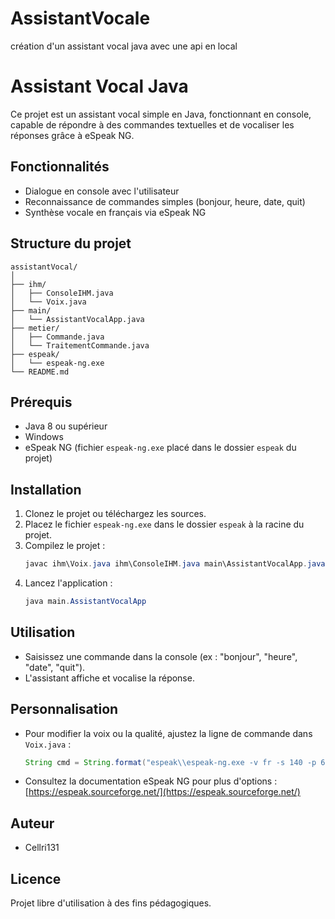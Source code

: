 # AssistantVocale
création d'un assistant vocal java avec une api en local

# Assistant Vocal Java

Ce projet est un assistant vocal simple en Java, fonctionnant en console, capable de répondre à des commandes textuelles et de vocaliser les réponses grâce à eSpeak NG.

## Fonctionnalités
- Dialogue en console avec l'utilisateur
- Reconnaissance de commandes simples (bonjour, heure, date, quit)
- Synthèse vocale en français via eSpeak NG

## Structure du projet
```
assistantVocal/
│
├── ihm/
│   ├── ConsoleIHM.java
│   └── Voix.java
├── main/
│   └── AssistantVocalApp.java
├── metier/
│   ├── Commande.java
│   └── TraitementCommande.java
├── espeak/
│   └── espeak-ng.exe
└── README.md
```

## Prérequis
- Java 8 ou supérieur
- Windows
- eSpeak NG (fichier `espeak-ng.exe` placé dans le dossier `espeak` du projet)

## Installation
1. Clonez le projet ou téléchargez les sources.
2. Placez le fichier `espeak-ng.exe` dans le dossier `espeak` à la racine du projet.
3. Compilez le projet :
   ```powershell
   javac ihm\Voix.java ihm\ConsoleIHM.java main\AssistantVocalApp.java metier\Commande.java metier\TraitementCommande.java
   ```
4. Lancez l'application :
   ```powershell
   java main.AssistantVocalApp
   ```

## Utilisation
- Saisissez une commande dans la console (ex : "bonjour", "heure", "date", "quit").
- L'assistant affiche et vocalise la réponse.

## Personnalisation
- Pour modifier la voix ou la qualité, ajustez la ligne de commande dans `Voix.java` :
  ```java
  String cmd = String.format("espeak\\espeak-ng.exe -v fr -s 140 -p 60 -a 200 \"%s\"", texte.replace('"', ' '));
  ```
- Consultez la documentation eSpeak NG pour plus d'options : [https://espeak.sourceforge.net/](https://espeak.sourceforge.net/)

## Auteur
- Cellri131

## Licence
Projet libre d'utilisation à des fins pédagogiques.
